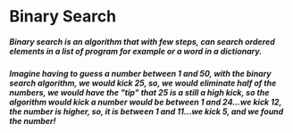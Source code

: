 # Binary Search

##### Binary search is an algorithm that with few steps, can search ordered elements in a list of program for example or a word in a dictionary.

##### Imagine having to guess a number between 1 and 50, with the binary search algorithm, we would kick 25, so, we would eliminate half of the numbers, we would have the "tip" that 25 is a still a high kick, so the algorithm would kick a number would be between 1 and 24...we kick 12, the number is higher, so, it is between 1 and 11...we kick 5, and we found the number!


